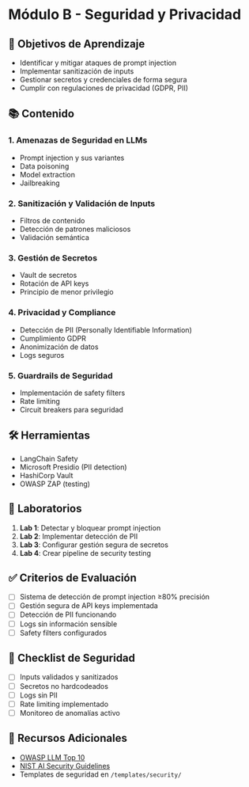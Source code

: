 # Módulo B - Seguridad y Privacidad

## 🎯 Objetivos de Aprendizaje

- Identificar y mitigar ataques de prompt injection
- Implementar sanitización de inputs
- Gestionar secretos y credenciales de forma segura
- Cumplir con regulaciones de privacidad (GDPR, PII)

## 📚 Contenido

### 1. Amenazas de Seguridad en LLMs
- Prompt injection y sus variantes
- Data poisoning
- Model extraction
- Jailbreaking

### 2. Sanitización y Validación de Inputs
- Filtros de contenido
- Detección de patrones maliciosos
- Validación semántica

### 3. Gestión de Secretos
- Vault de secretos
- Rotación de API keys
- Principio de menor privilegio

### 4. Privacidad y Compliance
- Detección de PII (Personally Identifiable Information)
- Cumplimiento GDPR
- Anonimización de datos
- Logs seguros

### 5. Guardrails de Seguridad
- Implementación de safety filters
- Rate limiting
- Circuit breakers para seguridad

## 🛠️ Herramientas

- LangChain Safety
- Microsoft Presidio (PII detection)
- HashiCorp Vault
- OWASP ZAP (testing)

## 📝 Laboratorios

1. **Lab 1**: Detectar y bloquear prompt injection
2. **Lab 2**: Implementar detección de PII
3. **Lab 3**: Configurar gestión segura de secretos
4. **Lab 4**: Crear pipeline de security testing

## ✅ Criterios de Evaluación

- [ ] Sistema de detección de prompt injection ≥80% precisión
- [ ] Gestión segura de API keys implementada
- [ ] Detección de PII funcionando
- [ ] Logs sin información sensible
- [ ] Safety filters configurados

## 🚨 Checklist de Seguridad

- [ ] Inputs validados y sanitizados
- [ ] Secretos no hardcodeados
- [ ] Logs sin PII
- [ ] Rate limiting implementado
- [ ] Monitoreo de anomalías activo

## 📖 Recursos Adicionales

- [OWASP LLM Top 10](https://owasp.org/www-project-top-10-for-large-language-model-applications/)
- [NIST AI Security Guidelines](https://www.nist.gov/itl/ai-risk-management-framework)
- Templates de seguridad en `/templates/security/`
